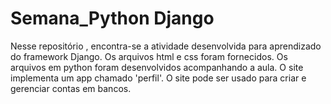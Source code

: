 # Semana_Python Django

Nesse repositório , encontra-se a atividade desenvolvida para aprendizado do framework Django. Os arquivos html e css foram fornecidos. Os arquivos em python foram desenvolvidos acompanhando a aula. O site implementa um app chamado 'perfil'. O site pode ser usado para criar e gerenciar contas em bancos.
